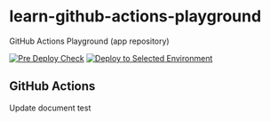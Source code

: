 # learn-github-actions-playground

GitHub Actions Playground (app repository)

[![Pre Deploy Check](https://github.com/gawaooooo-sandbox/learn-github-actions-playground/actions/workflows/pre-deploy-check.yml/badge.svg)](https://github.com/gawaooooo-sandbox/learn-github-actions-playground/actions/workflows/pre-deploy-check.yml)
[![Deploy to Selected Environment](https://github.com/gawaooooo-sandbox/learn-github-actions-playground/actions/workflows/deploy.yml/badge.svg?branch=main&event=workflow_dispatch)](https://github.com/gawaooooo-sandbox/learn-github-actions-playground/actions/workflows/deploy.yml)

## GitHub Actions

Update document test
